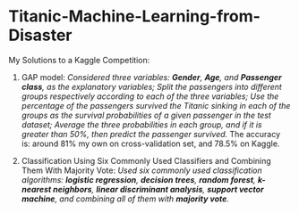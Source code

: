 Titanic-Machine-Learning-from-Disaster
======================================

My Solutions to a Kaggle Competition:

1. GAP model:
    <i>
        Considered three variables: <strong>Gender</strong>, <strong>Age</strong>, and <strong>Passenger class</strong>, as the explanatory variables;
        Split the passengers into different groups respectively according to each of the three variables;
        Use the percentage of the passengers survived the Titanic sinking in each of the groups as the survival probabilities of a given passenger in the test dataset;
        Average the three probabilities in each group, and if it is greater than 50%, then predict the passenger survived.
    </i>
    The accuracy is: around 81% my own on cross-validation set, and 78.5% on Kaggle.

2. Classification Using Six Commonly Used Classifiers and Combining Them With Majority Vote:
    <i>
        Used six commonly used classification algorithms: <strong>logistic regression</strong>, <strong>decision trees</strong>, <strong>random forest</strong>, <strong>k-nearest neighbors</strong>, <strong>linear discriminant analysis</strong>, <strong>support vector machine</strong>, and combining all of them with <strong>majority vote</strong>.
    </i>


